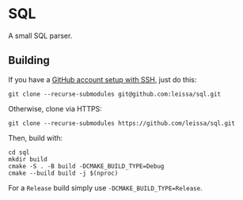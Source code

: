 # SQL

A small SQL parser.

## Building

If you have a [GitHub account setup with SSH](https://docs.github.com/en/authentication/connecting-to-github-with-ssh), just do this:
```
git clone --recurse-submodules git@github.com:leissa/sql.git
```
Otherwise, clone via HTTPS:
```
git clone --recurse-submodules https://github.com/leissa/sql.git
```
Then, build with:
```
cd sql
mkdir build
cmake -S . -B build -DCMAKE_BUILD_TYPE=Debug
cmake --build build -j $(nproc)
```
For a `Release` build simply use `-DCMAKE_BUILD_TYPE=Release`.
